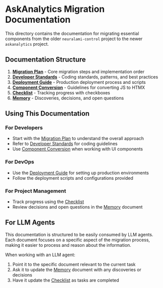 # AskAnalytics Migration Documentation

This directory contains the documentation for migrating essential components from the older `neuralami-control` project to the newer `askanalytics` project.

## Documentation Structure

1. [**Migration Plan**](migration-plan.md) - Core migration steps and implementation order
2. [**Developer Standards**](developer-standards.md) - Coding standards, patterns, and best practices
3. [**Deployment Guide**](deployment-guide.md) - Production deployment process and scripts
4. [**Component Conversion**](component-conversion.md) - Guidelines for converting JS to HTMX
5. [**Checklist**](checklist.md) - Tracking progress with checkboxes
6. [**Memory**](memory.md) - Discoveries, decisions, and open questions

## Using This Documentation

### For Developers

- Start with the [Migration Plan](migration-plan.md) to understand the overall approach
- Refer to [Developer Standards](developer-standards.md) for coding guidelines
- Use [Component Conversion](component-conversion.md) when working with UI components

### For DevOps

- Use the [Deployment Guide](deployment-guide.md) for setting up production environments
- Follow the deployment scripts and configurations provided

### For Project Management

- Track progress using the [Checklist](checklist.md)
- Review decisions and open questions in the [Memory](memory.md) document

## For LLM Agents

This documentation is structured to be easily consumed by LLM agents. Each document focuses on a specific aspect of the migration process, making it easier to process and reason about the information.

When working with an LLM agent:

1. Point it to the specific document relevant to the current task
2. Ask it to update the [Memory](memory.md) document with any discoveries or decisions
3. Have it update the [Checklist](checklist.md) as tasks are completed
